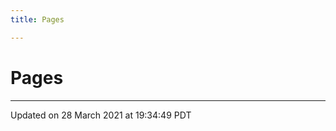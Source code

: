 ```yaml
---
title: Pages

---
```


# Pages







-------------------------------

Updated on 28 March 2021 at 19:34:49 PDT
